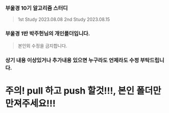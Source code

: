 ### 부울경 10기 알고리즘 스터디
> 1st Study 2023.08.08 
> 2nd Study 2023.08.15 

### 부울경 1반 박주헌님의 개인폴더입니다.
> 본인외 수정을 금지합니다.

### 상기 내용 이상있거나 추가내용 있으면 누구라도 언제라도 수정 부탁드립니다.

# 주의! pull 하고 push 할것!!!, 본인 폴더만 만져주세요!!!